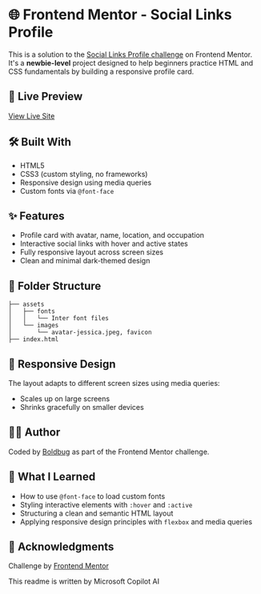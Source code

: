 # 🌐 Frontend Mentor - Social Links Profile

This is a solution to the [Social Links Profile challenge](https://www.frontendmentor.io/challenges/social-links-profile-UG32l9m6dQ) on Frontend Mentor. It's a **newbie-level** project designed to help beginners practice HTML and CSS fundamentals by building a responsive profile card.

## 📸 Live Preview

[View Live Site](#) <!-- Replace with your live site URL if hosted -->

## 🛠️ Built With

- HTML5
- CSS3 (custom styling, no frameworks)
- Responsive design using media queries
- Custom fonts via `@font-face`

## ✨ Features

- Profile card with avatar, name, location, and occupation
- Interactive social links with hover and active states
- Fully responsive layout across screen sizes
- Clean and minimal dark-themed design

## 📁 Folder Structure

```
├── assets
│   ├── fonts
│   │   └── Inter font files
│   └── images
│       └── avatar-jessica.jpeg, favicon
├── index.html
```

## 📱 Responsive Design

The layout adapts to different screen sizes using media queries:
- Scales up on large screens
- Shrinks gracefully on smaller devices

## 👨‍💻 Author

Coded by [Boldbug](#) as part of the Frontend Mentor challenge.

## 🧠 What I Learned

- How to use `@font-face` to load custom fonts
- Styling interactive elements with `:hover` and `:active`
- Structuring a clean and semantic HTML layout
- Applying responsive design principles with `flexbox` and media queries

## 📌 Acknowledgments

Challenge by [Frontend Mentor](https://www.frontendmentor.io?ref=challenge)

This readme is written by Microsoft Copilot AI
